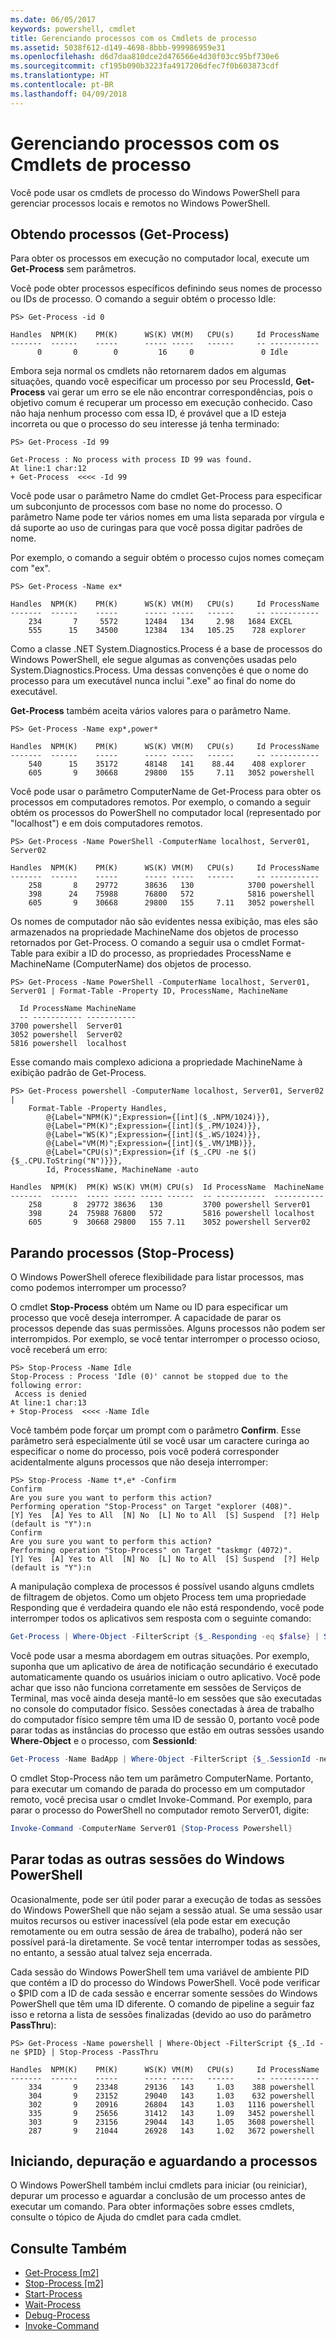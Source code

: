 ```yaml
---
ms.date: 06/05/2017
keywords: powershell, cmdlet
title: Gerenciando processos com os Cmdlets de processo
ms.assetid: 5038f612-d149-4698-8bbb-999986959e31
ms.openlocfilehash: d6d7daa810dce2d476566e4d30f03cc95bf730e6
ms.sourcegitcommit: cf195b090b3223fa4917206dfec7f0b603873cdf
ms.translationtype: HT
ms.contentlocale: pt-BR
ms.lasthandoff: 04/09/2018
---
```

# <a name="managing-processes-with-process-cmdlets"></a>Gerenciando processos com os Cmdlets de processo

Você pode usar os cmdlets de processo do Windows PowerShell para gerenciar processos locais e remotos no Windows PowerShell.

## <a name="getting-processes-get-process"></a>Obtendo processos (Get-Process)

Para obter os processos em execução no computador local, execute um **Get-Process** sem parâmetros.

Você pode obter processos específicos definindo seus nomes de processo ou IDs de processo. O comando a seguir obtém o processo Idle:

```
PS> Get-Process -id 0

Handles  NPM(K)    PM(K)      WS(K) VM(M)   CPU(s)     Id ProcessName
-------  ------    -----      ----- -----   ------     -- -----------
      0       0        0         16     0               0 Idle
```

Embora seja normal os cmdlets não retornarem dados em algumas situações, quando você especificar um processo por seu ProcessId, **Get-Process** vai gerar um erro se ele não encontrar correspondências, pois o objetivo comum é recuperar um processo em execução conhecido. Caso não haja nenhum processo com essa ID, é provável que a ID esteja incorreta ou que o processo do seu interesse já tenha terminado:

```
PS> Get-Process -Id 99

Get-Process : No process with process ID 99 was found.
At line:1 char:12
+ Get-Process  <<<< -Id 99
```

Você pode usar o parâmetro Name do cmdlet Get-Process para especificar um subconjunto de processos com base no nome do processo. O parâmetro Name pode ter vários nomes em uma lista separada por vírgula e dá suporte ao uso de curingas para que você possa digitar padrões de nome.

Por exemplo, o comando a seguir obtém o processo cujos nomes começam com "ex".

```
PS> Get-Process -Name ex*

Handles  NPM(K)    PM(K)      WS(K) VM(M)   CPU(s)     Id ProcessName
-------  ------    -----      ----- -----   ------     -- -----------
    234       7     5572      12484   134     2.98   1684 EXCEL
    555      15    34500      12384   134   105.25    728 explorer
```

Como a classe .NET System.Diagnostics.Process é a base de processos do Windows PowerShell, ele segue algumas as convenções usadas pelo System.Diagnostics.Process. Uma dessas convenções é que o nome do processo para um executável nunca inclui ".exe" ao final do nome do executável.

**Get-Process** também aceita vários valores para o parâmetro Name.

```
PS> Get-Process -Name exp*,power*

Handles  NPM(K)    PM(K)      WS(K) VM(M)   CPU(s)     Id ProcessName
-------  ------    -----      ----- -----   ------     -- -----------
    540      15    35172      48148   141    88.44    408 explorer
    605       9    30668      29800   155     7.11   3052 powershell
```

Você pode usar o parâmetro ComputerName de Get-Process para obter os processos em computadores remotos. Por exemplo, o comando a seguir obtém os processos do PowerShell no computador local (representado por "localhost") e em dois computadores remotos.

```
PS> Get-Process -Name PowerShell -ComputerName localhost, Server01, Server02

Handles  NPM(K)    PM(K)      WS(K) VM(M)   CPU(s)     Id ProcessName
-------  ------    -----      ----- -----   ------     -- -----------
    258       8    29772      38636   130            3700 powershell
    398      24    75988      76800   572            5816 powershell
    605       9    30668      29800   155     7.11   3052 powershell
```

Os nomes de computador não são evidentes nessa exibição, mas eles são armazenados na propriedade MachineName dos objetos de processo retornados por Get-Process. O comando a seguir usa o cmdlet Format-Table para exibir a ID do processo, as propriedades ProcessName e MachineName (ComputerName) dos objetos de processo.

```
PS> Get-Process -Name PowerShell -ComputerName localhost, Server01, Server01 | Format-Table -Property ID, ProcessName, MachineName

  Id ProcessName MachineName
  -- ----------- -----------
3700 powershell  Server01
3052 powershell  Server02
5816 powershell  localhost
```

Esse comando mais complexo adiciona a propriedade MachineName à exibição padrão de Get-Process.

```
PS> Get-Process powershell -ComputerName localhost, Server01, Server02 |
    Format-Table -Property Handles,
        @{Label="NPM(K)";Expression={[int]($_.NPM/1024)}},
        @{Label="PM(K)";Expression={[int]($_.PM/1024)}},
        @{Label="WS(K)";Expression={[int]($_.WS/1024)}},
        @{Label="VM(M)";Expression={[int]($_.VM/1MB)}},
        @{Label="CPU(s)";Expression={if ($_.CPU -ne $() {$_.CPU.ToString("N")}}},
        Id, ProcessName, MachineName -auto

Handles  NPM(K)  PM(K) WS(K) VM(M) CPU(s)  Id ProcessName  MachineName
-------  ------  ----- ----- ----- ------  -- -----------  -----------
    258       8  29772 38636   130         3700 powershell Server01
    398      24  75988 76800   572         5816 powershell localhost
    605       9  30668 29800   155 7.11    3052 powershell Server02
```

## <a name="stopping-processes-stop-process"></a>Parando processos (Stop-Process)

O Windows PowerShell oferece flexibilidade para listar processos, mas como podemos interromper um processo?

O cmdlet **Stop-Process** obtém um Name ou ID para especificar um processo que você deseja interromper. A capacidade de parar os processos depende das suas permissões. Alguns processos não podem ser interrompidos. Por exemplo, se você tentar interromper o processo ocioso, você receberá um erro:

```
PS> Stop-Process -Name Idle
Stop-Process : Process 'Idle (0)' cannot be stopped due to the following error:
 Access is denied
At line:1 char:13
+ Stop-Process  <<<< -Name Idle
```

Você também pode forçar um prompt com o parâmetro **Confirm**. Esse parâmetro será especialmente útil se você usar um caractere curinga ao especificar o nome do processo, pois você poderá corresponder acidentalmente alguns processos que não deseja interromper:

```
PS> Stop-Process -Name t*,e* -Confirm
Confirm
Are you sure you want to perform this action?
Performing operation "Stop-Process" on Target "explorer (408)".
[Y] Yes  [A] Yes to All  [N] No  [L] No to All  [S] Suspend  [?] Help
(default is "Y"):n
Confirm
Are you sure you want to perform this action?
Performing operation "Stop-Process" on Target "taskmgr (4072)".
[Y] Yes  [A] Yes to All  [N] No  [L] No to All  [S] Suspend  [?] Help
(default is "Y"):n
```

A manipulação complexa de processos é possível usando alguns cmdlets de filtragem de objetos. Como um objeto Process tem uma propriedade Responding que é verdadeira quando ele não está respondendo, você pode interromper todos os aplicativos sem resposta com o seguinte comando:

```powershell
Get-Process | Where-Object -FilterScript {$_.Responding -eq $false} | Stop-Process
```

Você pode usar a mesma abordagem em outras situações. Por exemplo, suponha que um aplicativo de área de notificação secundário é executado automaticamente quando os usuários iniciam o outro aplicativo. Você pode achar que isso não funciona corretamente em sessões de Serviços de Terminal, mas você ainda deseja mantê-lo em sessões que são executadas no console do computador físico. Sessões conectadas à área de trabalho do computador físico sempre têm uma ID de sessão 0, portanto você pode parar todas as instâncias do processo que estão em outras sessões usando **Where-Object** e o processo, com **SessionId**:

```powershell
Get-Process -Name BadApp | Where-Object -FilterScript {$_.SessionId -neq 0} | Stop-Process
```

O cmdlet Stop-Process não tem um parâmetro ComputerName. Portanto, para executar um comando de parada do processo em um computador remoto, você precisa usar o cmdlet Invoke-Command. Por exemplo, para parar o processo do PowerShell no computador remoto Server01, digite:

```powershell
Invoke-Command -ComputerName Server01 {Stop-Process Powershell}
```

## <a name="stopping-all-other-windows-powershell-sessions"></a>Parar todas as outras sessões do Windows PowerShell

Ocasionalmente, pode ser útil poder parar a execução de todas as sessões do Windows PowerShell que não sejam a sessão atual. Se uma sessão usar muitos recursos ou estiver inacessível (ela pode estar em execução remotamente ou em outra sessão de área de trabalho), poderá não ser possível pará-la diretamente. Se você tentar interromper todas as sessões, no entanto, a sessão atual talvez seja encerrada.

Cada sessão do Windows PowerShell tem uma variável de ambiente PID que contém a ID do processo do Windows PowerShell. Você pode verificar o $PID com a ID de cada sessão e encerrar somente sessões do Windows PowerShell que têm uma ID diferente. O comando de pipeline a seguir faz isso e retorna a lista de sessões finalizadas (devido ao uso do parâmetro **PassThru**):

```
PS> Get-Process -Name powershell | Where-Object -FilterScript {$_.Id -ne $PID} | Stop-Process -PassThru

Handles  NPM(K)    PM(K)      WS(K) VM(M)   CPU(s)     Id ProcessName
-------  ------    -----      ----- -----   ------     -- -----------
    334       9    23348      29136   143     1.03    388 powershell
    304       9    23152      29040   143     1.03    632 powershell
    302       9    20916      26804   143     1.03   1116 powershell
    335       9    25656      31412   143     1.09   3452 powershell
    303       9    23156      29044   143     1.05   3608 powershell
    287       9    21044      26928   143     1.02   3672 powershell
```

## <a name="starting-debugging-and-waiting-for-processes"></a>Iniciando, depuração e aguardando a processos

O Windows PowerShell também inclui cmdlets para iniciar (ou reiniciar), depurar um processo e aguardar a conclusão de um processo antes de executar um comando. Para obter informações sobre esses cmdlets, consulte o tópico de Ajuda do cmdlet para cada cmdlet.

## <a name="see-also"></a>Consulte Também

- [Get-Process [m2]](https://technet.microsoft.com/en-us/library/27a05dbd-4b69-48a3-8d55-b295f6225f15)
- [Stop-Process [m2]](https://technet.microsoft.com/en-us/library/12454238-9881-457a-bde4-fb6cd124deec)
- [Start-Process](https://technet.microsoft.com/en-us/library/41a7e43c-9bb3-4dc2-8b0c-f6c32962e72c)
- [Wait-Process](https://technet.microsoft.com/en-us/library/9222af7a-789d-4a09-aa90-09d7c256c799)
- [Debug-Process](https://technet.microsoft.com/en-us/library/eea1dace-3913-4dbd-b659-5a94a610eee1)
- [Invoke-Command](https://technet.microsoft.com/en-us/library/22fd98ba-1874-492e-95a5-c069467b8462)